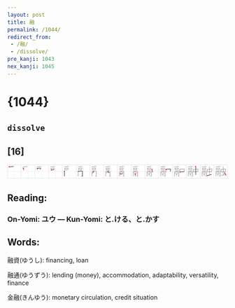 ```yaml
---
layout: post
title: 融
permalink: /1044/
redirect_from:
 - /融/
 - /dissolve/
pre_kanji: 1043
nex_kanji: 1045
---
```


# {1044}

## `dissolve`

## [16]

<div class="stroke"><img src="../images/E89E8D.png" /></div>

## Reading:

### On-Yomi: ユウ &mdash; Kun-Yomi: と.ける、と.かす

## Words:

融資(ゆうし): financing, loan

融通(ゆうずう): lending (money), accommodation, adaptability, versatility, finance

金融(きんゆう): monetary circulation, credit situation
